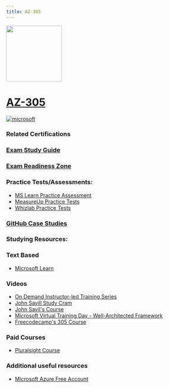 ```yaml
---
title: AZ-305
---
```


<img src="/az-305.png" width="150" height="150">

# [AZ-305](https://learn.microsoft.com/certifications/exams/az-305?WT.mc_id=studentamb_165290)

 <a href='https://learn.microsoft.com/en-us/certifications/browse/?type=role-based&levels=advanced&WT.mc_id=studentamb_165290' target="_blank"><img alt='microsoft' src='https://img.shields.io/badge/expert-100000?style=for-the-badge&logo=microsoft&logoColor=white&labelColor=0078D4&color=212221'/></a>

### Related Certifications

### [Exam Study Guide](https://learn.microsoft.com/credentials/certifications/resources/study-guides/az-305?WT.mc_id=studentamb_165290)
### [Exam Readiness Zone](https://learn.microsoft.com/en-us/shows/exam-readiness-zone/preparing-for-az-305-design-identity-governance-and-monitoring-solutions-1-of-4?WT.mc_id=studentamb_165290)

### Practice Tests/Assessments:
- [MS Learn Practice Assessment](https://learn.microsoft.com/certifications/exams/az-305/practice/assessment?assessment-type=practice&assessmentId=15&WT.mc_id=studentamb_165290)
- [MeasureUp Practice Tests](https://www.measureup.com/microsoft-practice-test-az-305-designing-microsoft-azure-infrastructure-solutions.html#u44)
- [Whizlab Practice Tests](https://www.whizlabs.com/designing-microsoft-azure-infrastructure-solutions-az-305/)

### [GitHub Case Studies](https://aka.ms/az305labs)

### Studying Resources:
### Text Based
- [Microsoft Learn](https://learn.microsoft.com/certifications/exams/az-305?WT.mc_id=studentamb_165290)
### Videos
- [On Demand Instructor-led Training Series](https://learn.microsoft.com/en-us/shows/on-demand-instructor-led-training-series/?terms=AZ-305&WT.mc_id=studentamb_165290)
- [John Savill Study Cram](https://www.youtube.com/watch?v=vq9LuCM4YP4&list=PLlVtbbG169nH_CJl4wwKBfS1V8nMYr7xL&index=9&pp=iAQB)
- [John Savil's Course](https://www.youtube.com/playlist?list=PLlVtbbG169nHSnaP4ae33yQUI3zcmP5nP)
- [Microsoft Virtual Training Day - Well-Architected Framework](https://events.microsoft.com/en-us/allevents/?language=English&clientTimeZone=1&view=list&search=Microsoft%20Azure%20Virtual%20Training%20Day:%20Well-Architected%20Framework)
- [Freecodecamp's 305 Course](https://www.youtube.com/watch?v=i6NzKvGUsBs)
### Paid Courses
- [Pluralsight Course](https://www.pluralsight.com/paths/az-305-designing-microsoft-azure-infrastructure-solutions)
### Additional useful resources
- [Microsoft Azure Free Account](https://azure.microsoft.com/en-us/offers/ms-azr-0044p?WT.mc_id=studentamb_165290)
